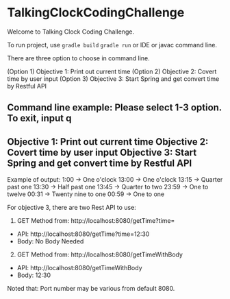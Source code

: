 
# TalkingClockCodingChallenge
Welcome to Talking Clock Coding Challenge. 

To run project, use 
  `gradle build` 
  `gradle run` or IDE or javac command line.
  

There are three option to choose in command line.

(Option 1) Objective 1: Print out current time 
(Option 2) Objective 2: Covert time by user input
(Option 3) Objective 3: Start Spring and get convert time by Restful API

Command line example:
Please select 1-3 option. To exit, input q
-----------------------------------------------------------
Objective 1: Print out current time
Objective 2: Covert time by user input
Objective 3: Start Spring and get convert time by Restful API
-----------------------------------------------------------

Example of output:
1:00  -> One o'clock
13:00 -> One o'clock
13:15 -> Quarter past one
13:30 -> Half past one
13:45 -> Quarter to two
23:59 -> One to twelve
00:31 -> Twenty nine to one
00:59 -> One to one

For objective 3, there are two Rest API to use:
1. GET Method from: http://localhost:8080/getTime?time=<time>
  - API: http://localhost:8080/getTime?time=12:30
  - Body: No Body Needed
  
2. GET Method from: http://localhost:8080/getTimeWithBody
  - API: http://localhost:8080/getTimeWithBody
  - Body: 12:30
  
Noted that: Port number may be various from default 8080.
